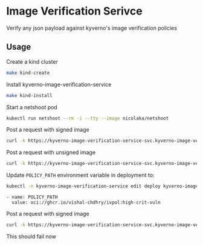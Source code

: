# Image Verification Serivce

Verify any json payload against kyverno's image verification policies

## Usage

Create a kind cluster 

```sh
make kind-create
```

Install kyverno-image-verification-service

```sh
make kind-install
```

Start a netshoot pod

```sh
kubectl run netshoot --rm -i --tty --image nicolaka/netshoot
```

Post a request with signed image

```sh
curl -k https://kyverno-image-verification-service-svc.kyverno-image-verification-service/verifyimages -X POST -d '{"foo":{"bar": "ghcr.io/kyverno/test-verify-image:signed"}}'
```

Post a request with unsigned image

```sh
curl -k https://kyverno-image-verification-service-svc.kyverno-image-verification-service/verifyimages -X POST -d '{"foo":{"bar": "ghcr.io/kyverno/test-verify-image:unsigned"}}'
```

Update `POLICY_PATH` environment variable in deployment to: 

```sh
kubectl -n kyverno-image-verification-service edit deploy kyverno-image-verification-service
```

```
- name: POLICY_PATH
  value: oci://ghcr.io/vishal-chdhry/ivpol:high-crit-vuln
```

Post a request with signed image

```sh
curl -k https://kyverno-image-verification-service-svc.kyverno-image-verification-service/verifyimages -X POST -d '{"foo":{"bar": "ghcr.io/kyverno/test-verify-image:signed"}}'
```

This should fail now
